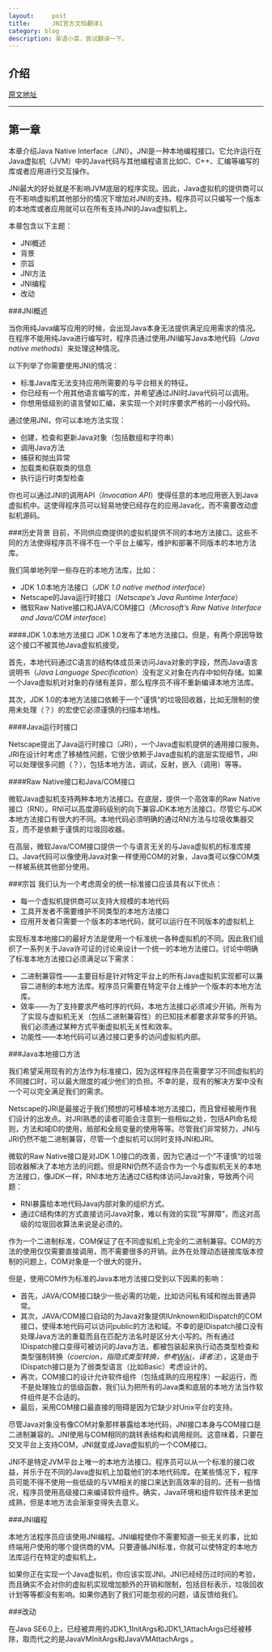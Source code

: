 ```yaml
---
layout:     post
title:      JNI官方文档翻译1
category: blog
description: 英语小菜，尝试翻译一下。
---
```


## 介绍

[原文地址][1]

------


## 第一章

本章介绍Java Native Interface（JNI）。JNI是一种本地编程接口。它允许运行在Java虚拟机（JVM）中的Java代码与其他编程语言比如C、C++、汇编等编写的库或者应用进行交互操作。

JNI最大的好处就是不影响JVM底层的程序实现。因此，Java虚拟机的提供商可以在不影响虚拟机其他部分的情况下增加对JNI的支持。程序员可以只编写一个版本的本地库或者应用就可以在所有支持JNI的Java虚拟机上。

本章包含以下主题：

-  JNI概述
-  背景
-  宗旨
-  JNI方法
-  JNI编程
-  改动

###JNI概述 

当你用纯Java编写应用的时候，会出现Java本身无法提供满足应用需求的情况。在程序不能用纯Java进行编写时，程序员通过使用JNI编写Java本地代码（*Java native methods*）来处理这种情况。

以下列举了你需要使用JNI的情况：

- 标准Java库无法支持应用所需要的与平台相关的特征。
- 你已经有一个用其他语言编写的库，并希望通过JNI时Java代码可以调用。
- 你想用低级别的语言譬如汇编，来实现一个对时序要求严格的一小段代码。

通过使用JNI，你可以本地方法实现：

-  创建，检查和更新Java对象（包括数组和字符串）
- 调用Java方法
- 捕获和抛出异常
- 加载类和获取类的信息
- 执行运行时类型检查

你也可以通过JNI的调用API（*Invocation API*）使得任意的本地应用嵌入到Java虚拟机中。这使得程序员可以轻易地使已经存在的应用Java化，而不需要改动虚拟机源码。

###历史背景
目前，不同供应商提供的虚拟机提供不同的本地方法接口。这些不同的方法使得程序员不得不在一个平台上编写，维护和部署不同版本的本地方法库。

我们简单地列举一些存在的本地方法库，比如：

- JDK 1.0本地方法接口（*JDK 1.0 native method interface*）
- Netscape的Java运行时接口（*Netscape’s Java Runtime Interface*）
- 微软Raw Native接口和JAVA/COM接口（*Microsoft’s Raw Native Interface and Java/COM interface*）

####JDK 1.0本地方法接口
JDK 1.0发布了本地方法接口。但是，有两个原因导致这个接口不被其他Java虚拟机接受。

首先，本地代码通过C语言的结构体成员来访问Java对象的字段，然而Java语言说明书（*Java Language Specification*）没有定义对象在内存中如何存储。如果一个Java虚拟机对对象的存储有差异，那么程序员不得不重新编译本地方法库。

其次，JDK 1.0的本地方法接口依赖于一个”谨慎“的垃圾回收器，比如无限制的使用未处理（？）的宏使它必须谨慎的扫描本地栈。

####Java运行时接口

Netscape提出了Java运行时接口（JRI），一个Java虚拟机提供的通用接口服务。JRI在设计时考虑了移植性问题，它很少依赖于Java虚拟机的底层实现细节，JRI可以处理很多问题（？），包括本地方法，调试，反射，嵌入（调用）等等。

####Raw Native接口和Java/COM接口

微软Java虚拟机支持两种本地方法接口。在底层，提供一个高效率的Raw Native接口（RNI）。RNI可以高度源码级别的向下兼容JDK本地方法接口，尽管它与JDK本地方法接口有很大的不同。本地代码必须明确的通过RNI方法与垃圾收集器交互，而不是依赖于谨慎的垃圾回收器。

在高层，微软Java/COM接口提供一个与语言无关的与Java虚拟机的标准库接口。Java代码可以像使用Java对象一样使用COM的对象，Java类可以像COM类一样被系统其他部分使用。

###宗旨
我们认为一个考虑周全的统一标准接口应该具有以下优点：

-  每一个虚拟机提供商可以支持大规模的本地代码
-  工具开发者不需要维护不同类型的本地方法接口
-  应用开发者只需要一个版本的本地代码，就可以运行在不同版本的虚拟机上

实现标准本地接口的最好方法是使用一个标准统一各种虚拟机的不同。因此我们组织了一系列关于Java许可证的讨论来设计一个统一的本地方法接口。讨论中明确了标准本地方法接口必须满足以下需求：

- 二进制兼容性——主要目标是针对特定平台上的所有Java虚拟机实现都可以兼容二进制的本地方法库。程序员只需要在特定平台上维护一个版本的本地方法库。
- 效率——为了支持要求严格时序的代码，本地方法接口必须减少开销。所有为了实现与虚拟机无关（包括二进制兼容性）的已知技术都要求非常多的开销。我们必须通过某种方式平衡虚拟机无关性和效率。
- 功能性——本地代码可以通过接口更多的访问虚拟机内部。

###Java本地接口方法

我们希望采用现有的方法作为标准接口，因为这样程序员在需要学习不同虚拟机的不同接口时，可以最大限度的减少他们的负担。不幸的是，现有的解决方案中没有一个可以完全满足我们的需求。

Netscape的JRI是最接近于我们预想的可移植本地方法接口，而且曾经被用作我们设计的出发点。对JRI熟悉的读者可能会注意到一些相似之处，包括API命名规则，方法和域ID的使用，局部和全局变量的使用等等。尽管我们非常努力，JNI与JRI仍然不能二进制兼容，尽管一个虚拟机可以同时支持JNI和JRI。

微软的Raw Native接口是对JDK 1.0接口的改善，因为它通过一个”不谨慎“的垃圾回收器解决了本地方法的问题。但是RNI仍然不适合作为一个与虚拟机无关的本地方法接口，像JDK一样，RNI本地方法通过C结构体访问Java对象，导致两个问题：

- RNI暴露给本地代码Java内部对象的组织方式。
- 通过C结构体的方式直接访问Java对象，难以有效的实现“写屏障”，而这对高级的垃圾回收算法来说是必须的。

作为一个二进制标准，COM保证了在不同虚拟机上完全的二进制兼容。COM的方法的使用仅仅需要直接调用，而不需要很多的开销。此外在处理动态链接库版本控制的问题上，COM对象是一个很大的提升。

但是，使用COM作为标准的Java本地方法接口受到以下因素的影响：

- 首先，JAVA/COM接口缺少一些必需的功能，比如访问私有域和抛出普通异常。
- 其次，JAVA/COM接口自动的为Java对象提供IUnknown和IDispatch的COM接口，使得本地代码可以访问public的方法和域。不幸的是IDispatch接口没有处理Java方法的重载而且在匹配方法名时是区分大小写的。所有通过IDispatch接口变得可被访问的Java方法，都被包装起来执行动态类型检查和类型强制转换（*coercion，指隐式类型转换，参考[Wiki][]，译者注*），这是由于IDispatch接口是为了弱类型语言（比如Basic）考虑设计的。
- 再次，COM接口的设计允许软件组件（包括成熟的应用程序）一起运行，而不是处理独立的低级函数，我们认为把所有的Java类和底层的本地方法当作软件组件是不合适的。
- 最后，采用COM接口最直接的阻碍是因为它缺少对Unix平台的支持。

尽管Java对象没有像COM对象那样暴露给本地代码，JNI接口本身与COM接口是二进制兼容的。JNI使用与COM相同的跳转表结构和调用规则。这意味着，只要在交叉平台上支持COM，JNI就变成Java虚拟机的一个COM接口。

JNI不是特定JVM平台上唯一的本地方法接口。程序员可以从一个标准的接口收益，并乐于在不同的Java虚拟机上加载他们的本地代码库。在某些情况下，程序员可能不得不使用一些低级的与VM相关的接口来达到高效率的目的。还有一些情况，程序员使用高级接口来编译软件组件。确实，Java环境和组件软件技术更加成熟，但是本地方法会渐渐变得失去意义。

###JNI编程

本地方法程序员应该使用JNI编程。JNI编程使你不需要知道一些无关的事，比如终端用户使用的哪个提供商的VM。只要遵循JNI标准，你就可以使特定的本地方法库运行在特定的虚拟机上。

如果你正在实现一个Java虚拟机，你应该实现JNI。JNI已经经历过时间的考验，而且确实不会对你的虚拟机实现增加额外的开销和限制，包括目标表示，垃圾回收计划等等都没有影响。如果你遇到了我们可能忽视的问题，请反馈给我们。

###改动

在Java SE6.0上，已经被弃用的JDK1_1InitArgs和JDK1_1AttachArgs已经被移除，取而代之的是JavaVMInitArgs和JavaVMAttachArgs 。





[1]:http://docs.oracle.com/javase/7/docs/technotes/guides/jni/spec/intro.html#wp9502
[Wiki]:http://en.wikipedia.org/wiki/Type_conversion#Explicit_type_conversion
